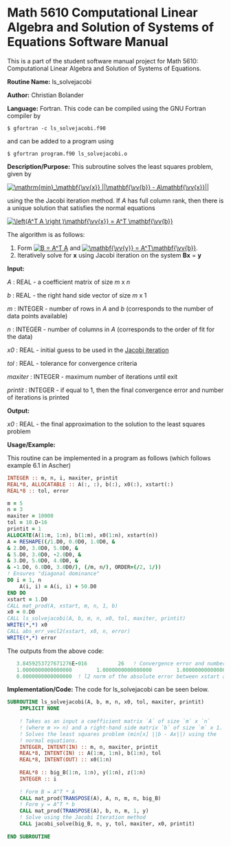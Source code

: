 # Math 5610 Computational Linear Algebra and Solution of Systems of Equations Software Manual

This is a part of the student software manual project for Math 5610: Computational Linear Algebra and Solution of Systems of Equations. 

**Routine Name:**          ls_solvejacobi

**Author:** Christian Bolander

**Language:** Fortran. This code can be compiled using the GNU Fortran compiler by

```$ gfortran -c ls_solvejacobi.f90```

and can be added to a program using

```$ gfortran program.f90 ls_solvejacobi.o ``` 

**Description/Purpose:** This subroutine solves the least squares problem, given by

<a href="https://www.codecogs.com/eqnedit.php?latex=\mathrm{min}_\mathbf{\vv{x}}&space;||\mathbf{\vv{b}}&space;-&space;A\mathbf{\vv{x}}||" target="_blank"><img src="https://latex.codecogs.com/gif.latex?\mathrm{min}_\mathbf{\vv{x}}&space;||\mathbf{\vv{b}}&space;-&space;A\mathbf{\vv{x}}||" title="\mathrm{min}_\mathbf{\vv{x}} ||\mathbf{\vv{b}} - A\mathbf{\vv{x}}||" /></a>

using the the Jacobi iteration method. If *A* has full column rank, then there is a unique solution that satisfies the normal equations

<a href="https://www.codecogs.com/eqnedit.php?latex=\left(A^T&space;A&space;\right&space;)\mathbf{\vv{x}}&space;=&space;A^T&space;\mathbf{\vv{b}}" target="_blank"><img src="https://latex.codecogs.com/gif.latex?\left(A^T&space;A&space;\right&space;)\mathbf{\vv{x}}&space;=&space;A^T&space;\mathbf{\vv{b}}" title="\left(A^T A \right )\mathbf{\vv{x}} = A^T \mathbf{\vv{b}}" /></a>

The algorithm is as follows:

1. Form <a href="https://www.codecogs.com/eqnedit.php?latex=\inline&space;B&space;=&space;A^T&space;A" target="_blank"><img src="https://latex.codecogs.com/gif.latex?\inline&space;B&space;=&space;A^T&space;A" title="B = A^T A" /></a> and <a href="https://www.codecogs.com/eqnedit.php?latex=\inline&space;\mathbf{\vv{y}}&space;=&space;A^T\mathbf{\vv{b}}" target="_blank"><img src="https://latex.codecogs.com/gif.latex?\inline&space;\mathbf{\vv{y}}&space;=&space;A^T\mathbf{\vv{b}}" title="\mathbf{\vv{y}} = A^T\mathbf{\vv{b}}" /></a>.
2. Iteratively solve for **x** using Jacobi iteration on the system **Bx** = **y**

**Input:** 

*A* : REAL - a coefficient matrix of size *m* x *n*

*b* : REAL - the right hand side vector of size *m* x 1

*m* : INTEGER - number of rows in *A* and *b* (corresponds to the number of data points available)

*n* : INTEGER - number of columns in *A* (corresponds to the order of fit for the data)

*x0* : REAL - initial guess to be used in the [Jacobi iteration](./jacobi_solve.md)

*tol* : REAL - tolerance for convergence criteria

*maxiter* : INTEGER - maximum number of iterations until exit

*printit* : INTEGER - if equal to 1, then the final convergence error and number of iterations is printed

**Output:** 

*x0* : REAL - the final approximation to the solution to the least squares problem

**Usage/Example:**

This routine can be implemented in a program as follows (which follows example 6.1 in Ascher)

```fortran
INTEGER :: m, n, i, maxiter, printit
REAL*8, ALLOCATABLE :: A(:, :), b(:), x0(:), xstart(:)
REAL*8 :: tol, error

m = 5
n = 3
maxiter = 10000
tol = 10.D-16
printit = 1
ALLOCATE(A(1:m, 1:n), b(1:m), x0(1:n), xstart(n))
A = RESHAPE((/1.D0, 0.0D0, 1.0D0, &
& 2.D0, 3.0D0, 5.0D0, &
& 5.D0, 3.0D0, -2.0D0, &
& 3.D0, 5.0D0, 4.0D0, &
& -1.D0, 6.0D0, 3.0D0/), (/m, n/), ORDER=(/2, 1/))
! Ensures "diagonal dominance"
DO i = 1, n
	A(i, i) = A(i, i) + 50.D0
END DO
xstart = 1.D0
CALL mat_prod(A, xstart, m, n, 1, b)
x0 = 0.D0
CALL ls_solvejacobi(A, b, m, n, x0, tol, maxiter, printit)
WRITE(*,*) x0
CALL abs_err_vecl2(xstart, x0, n, error)
WRITE(*,*) error
```

The outputs from the above code:

```fortran
   3.8459253727671276E-016          26   ! Convergence error and number of iterations
   1.0000000000000000        1.0000000000000000        1.0000000000000000   !Final x0  
   0.0000000000000000  ! l2 norm of the absolute error between xstart and x0
```

**Implementation/Code:** The code for ls_solvejacobi can be seen below.

```fortran
SUBROUTINE ls_solvejacobi(A, b, m, n, x0, tol, maxiter, printit)
	IMPLICIT NONE
	
	! Takes as an input a coefficient matrix `A` of size `m` x `n`
	! (where m >> n) and a right-hand side matrix `b` of size `m` x 1.
	! Solves the least squares problem (min[x] ||b - Ax||) using the
	! normal equations.
	INTEGER, INTENT(IN) :: m, n, maxiter, printit
	REAL*8, INTENT(IN) :: A(1:m, 1:n), b(1:n), tol
	REAL*8, INTENT(OUT) :: x0(1:n)
	
	REAL*8 :: big_B(1:n, 1:n), y(1:n), z(1:n)
	INTEGER :: i
	
	! Form B = A^T * A
	CALL mat_prod(TRANSPOSE(A), A, n, m, n, big_B)
	! Form y = A^T * b
	CALL mat_prod(TRANSPOSE(A), b, n, m, 1, y)
	! Solve using the Jacobi Iteration method
	CALL jacobi_solve(big_B, n, y, tol, maxiter, x0, printit)
	
END SUBROUTINE
```